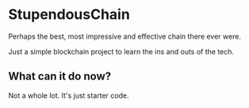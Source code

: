 # StupendousChain
Perhaps the best, most impressive and effective chain there ever were.

Just a simple blockchain project to learn the ins and outs of the tech.  

## What can it do now?
Not a whole lot.  It's just starter code.  


